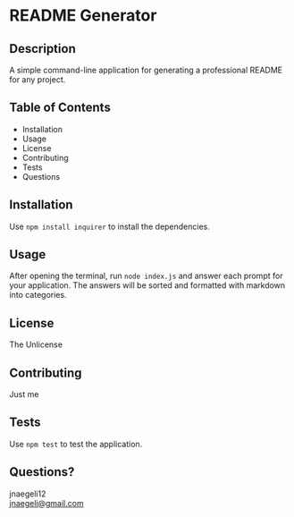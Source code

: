 # README Generator
## Description
A simple command-line application for generating a professional README for any project.
## Table of Contents
* Installation
* Usage
* License
* Contributing
* Tests
* Questions
## Installation
Use `npm install inquirer` to install the dependencies.
## Usage
After opening the terminal, run `node index.js` and answer each prompt for your application. The answers will be sorted and formatted with markdown into categories.
## License
The Unlicense
## Contributing
Just me
## Tests
Use `npm test` to test the application.
## Questions?
jnaegeli12<br />
jnaegeli@gmail.com